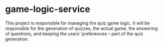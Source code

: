 # game-logic-service
This project is responsible for managing the quiz game logic. It will be responsible for the generation of quizzes, the actual game, the answering of questions, and keeping the users’ preferences – part of the quiz generation. 
